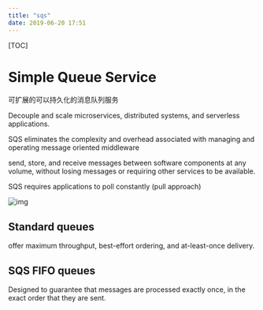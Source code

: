 ```yaml
---
title: "sqs"
date: 2019-06-20 17:51
---
```

[TOC]



# Simple Queue Service

可扩展的可以持久化的消息队列服务

Decouple and scale microservices, distributed systems, and serverless applications. 

SQS eliminates the complexity and overhead associated with managing and operating message oriented middleware

send, store, and receive messages between software components at any volume, without losing messages or requiring other services to be available. 

SQS requires applications to poll constantly (pull approach)



![img](https://snag.gy/EJh9Py.jpg)





## Standard queues

offer maximum throughput, best-effort ordering, and at-least-once delivery. 



## SQS FIFO queues 

Designed to guarantee that messages are processed exactly once, in the exact order that they are sent.